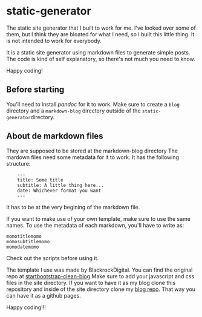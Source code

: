 # static-generator
The static site generator that I built to work for me.
I've looked over some of them, but I think they are bloated for what I need, so I built this little thing. It is not intended to work for everybody.

It is a static site generator using markdown files to generate simple posts.
The code is kind of self explanatory, so there's not much you need to know.

Happy coding!

## Before starting

You'll need to install *pandoc* for it to work. Make sure to create a `blog` directory and a `markdown-blog` directory outside of the `static-generator`directory.

## About de markdown files

They are supposed to be stored at the markdown-blog directory
The mardown files need some metadata for it to work. It has the following structure:
```
	---
	title: Some title
	subtitle: A little thing here...
	date: Whichever format you want
	---
```

It has to be at the very begining of the markdown file.

If you want to make use of your own template, make sure to use the same names. To use the metadata of each markdown, you'll have to write as:

```
momotitlemomo
momosubtitlemomo
momodatemomo
```

Check out the scripts before using it.

The template I use was made by BlackrockDigital. You can find the original repo at [startbootstrap-clean-blog](https://github.com/BlackrockDigital/startbootstrap-clean-blog)
Make sure to add your javascript and css files in the site directory. If you want to have it as my blog clone this repository and inside of the site directory clone my [blog repo](https://github.com/jlrg1992/blog.git). That way you can have it as a github pages.

Happy coding!!!
